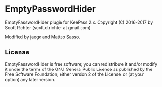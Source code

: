 # EmptyPasswordHider
EmptyPasswordHider plugin for KeePass 2.x.
Copyright (C) 2016-2017 by Scott Richter (scott.d.richter at gmail.com)

Modified by jaege and Matteo Sasso.

## License

EmptyPasswordHider is free software; you can redistribute it and/or modify it under the terms of the GNU General Public License as published by the Free Software Foundation; either version 2 of the License, or (at your option) any later version.

